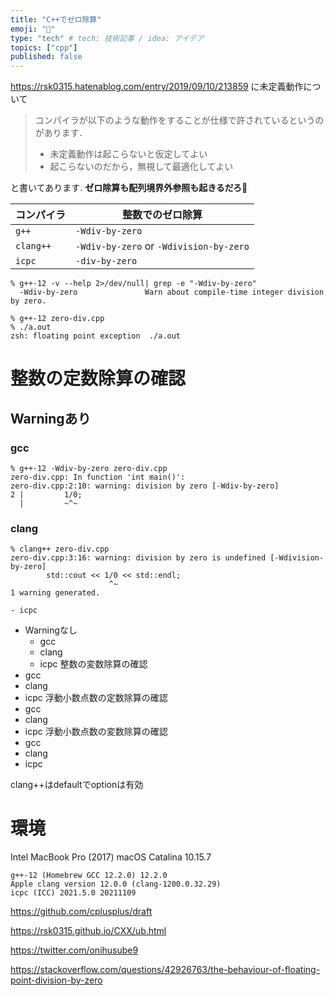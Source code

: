 ```yaml
---
title: "C++でゼロ除算"
emoji: "🦀"
type: "tech" # tech: 技術記事 / idea: アイデア
topics: ["cpp"]
published: false
---
```


https://rsk0315.hatenablog.com/entry/2019/09/10/213859
に未定義動作について

>コンパイラが以下のような動作をすることが仕様で許されているというのがあります．
>- 未定義動作は起こらないと仮定してよい
>- 起こらないのだから，無視して最適化してよい

と書いてあります.
**ゼロ除算も配列境界外参照も起きるだろ💢**

| コンパイラ | 整数でのゼロ除算 |
| --- | --- |
| `g++` | `-Wdiv-by-zero` |
| `clang++` | `-Wdiv-by-zero` or `-Wdivision-by-zero`|
| `icpc` | `-div-by-zero` |

```:terminal
% g++-12 -v --help 2>/dev/null| grep -e "-Wdiv-by-zero" 
  -Wdiv-by-zero               Warn about compile-time integer division by zero.
```

```:terminal
% g++-12 zero-div.cpp 
% ./a.out 
zsh: floating point exception  ./a.out
```

# 整数の定数除算の確認
## Warningあり
### gcc
```:terminal
% g++-12 -Wdiv-by-zero zero-div.cpp
zero-div.cpp: In function 'int main()':
zero-div.cpp:2:10: warning: division by zero [-Wdiv-by-zero]
2 |         1/0;
  |         ~^~
```
### clang
```:terminal
% clang++ zero-div.cpp
zero-div.cpp:3:16: warning: division by zero is undefined [-Wdivision-by-zero]
        std::cout << 1/0 << std::endl; 
                      ^~
1 warning generated. 
```
    - icpc
  - Warningなし
    - gcc
    - clang
    - icpc
整数の変数除算の確認
  - gcc
  - clang
  - icpc
浮動小数点数の定数除算の確認
  - gcc
  - clang
  - icpc
浮動小数点数の変数除算の確認
  - gcc
  - clang
  - icpc


clang++はdefaultでoptionは有効

# 環境
Intel MacBook Pro (2017)
macOS Catalina 10.15.7

```
g++-12 (Homebrew GCC 12.2.0) 12.2.0
Apple clang version 12.0.0 (clang-1200.0.32.29)
icpc (ICC) 2021.5.0 20211109
```

https://github.com/cplusplus/draft

https://rsk0315.github.io/CXX/ub.html

https://twitter.com/onihusube9

https://stackoverflow.com/questions/42926763/the-behaviour-of-floating-point-division-by-zero